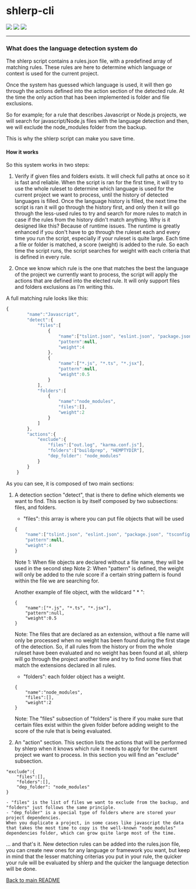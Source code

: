 # shlerp-cli
[![](https://img.shields.io/static/v1?label=Status&message=Ongoing&color=green)](#) [![](https://img.shields.io/static/v1?label=Python&message=v3.9&color=blue)](#) [![](https://img.shields.io/static/v1?label=Click&message=v8.1.3&color=purple)](#)
___


### What does the language detection system do

The shlerp script contains a rules.json file, with a predefined array of matching rules.
These rules are here to determine which language or context is used for the current project.

Once the system has guessed which language is used, it will then go through the actions defined into the action section of the detected rule.
At the time the only action that has been implemented is folder and file exclusions.

So for example; for a rule that describes Javascript or Node.js projects, we will search for javascript/Node.js files with the language detection and then, we will exclude the node_modules folder from the backup.

This is why the shlerp script can make you save time.

#### How it works

So this system works in two steps:
1. Verify if given files and folders exists. It will check full paths at once so it is fast and reliable. When the script is ran for the first time, it will try to use the whole ruleset to determine which language is used for the current project we want to process, until the history of detected languages is filled.
Once the language history is filled, the next time the script is ran it will go through the history first, and only then it will go through the less-used rules to try and search for more rules to match in case if the rules from the history didn't match anything.
Why is it designed like this? Because of runtime issues. The runtime is greatly enhanced if you don't have to go through the ruleset each and every time you run the script, especially if your ruleset is quite large.
Each time a file or folder is matched, a score (weight) is added to the rule.
So each time the script runs, the script searches for weight with each criteria that is defined in every rule.

2. Once we know which rule is the one that matches the best the language of the project we currently want to process, the script will apply the actions that are defined into the elected rule. It will only support files and folders exclusions as I'm writing this.


A full matching rule looks like this:
```javascript
{
        "name":"Javascript",
        "detect":{
            "files":[
                {
                    "name":["tslint.json", "eslint.json", "package.json", "tsconfig.json"],
                    "pattern":null,
                    "weight":4
                },
                {
                    "name":["*.js", "*.ts", "*.jsx"],
                    "pattern":null,
                    "weight":0.5
                }
            ],
            "folders":[
                {
                    "name":"node_modules",
                    "files":[],
                    "weight":2
                }
            ]
        },
        "actions":{
            "exclude":{
                "files":["out.log", "karma.conf.js"],
                "folders":["buildprep", "HEMPTYDIR"],
                "dep_folder": "node_modules"
            }
        }
    }
```
As you can see, it is composed of two main sections:
1. A detection section "detect", that is there to define which elements we want to find.
This section is by itself composed by two subsections: files, and folders.
    - "files": this array is where you can put file objects that will be used
    ```javascript
    {
        "name":["tslint.json", "eslint.json", "package.json", "tsconfig.json"],
        "pattern":null,
        "weight":4
    }
    ```
    Note 1: When file objects are declared without a file name, they will be used in the second step
    Note 2: When "pattern" is defined, the weight will only be added to the rule score if a certain string pattern is found within the file we are searching for.
    
    Another example of file object, with the wildcard " * ":
    ```
    {
        "name":["*.js", "*.ts", "*.jsx"],
        "pattern":null,
        "weight":0.5
    }
    ```
    Note: The files that are declared as an extension, without a file name will only be processed when no weight has been found during the first stage of the detection.
    So, if all rules from the history or from the whole ruleset have been evaluated and no weight has been found at all, shlerp will go through the project another time and try to find some files that match the extensions declared in all rules.
    - "folders": each folder object has a weight.
    ```
    {
        "name":"node_modules",
        "files":[],
        "weight":2
    }
    ```
    Note: The "files" subsection of "folders" is there if you make sure that certain files exist within the given folder before adding weight to the score of the rule that is being evaluated.
    
2. An "action" section. This section lists the actions that will be performed by shlerp when it knows which rule it needs to apply for the current project we want to process.
In this section you will find an "exclude" subsection.
```
"exclude":{
    "files":[],
    "folders":[],
    "dep_folder": "node_modules"
}
```
    - "files" is the list of files we want to exclude from the backup, and "folders" just follows the same principle.
    - "dep_folder" is a special type of folders where are stored your project dependencies. 
    When you duplicate a project, in some cases like javascript the data that takes the most time to copy is the well-known "node_modules" dependencies folder, which can grow quite large most of the time.

... and that's it. New detection rules can be added into the rules.json file, you can create new ones for any language or framework you want, but keep in mind that the lesser matching criterias you put in your rule, the quicker your rule will be evaluated by shlerp and the quicker the language detection will be done.

[Back to main README](https://github.com/synchronic777/shlerp-cli)